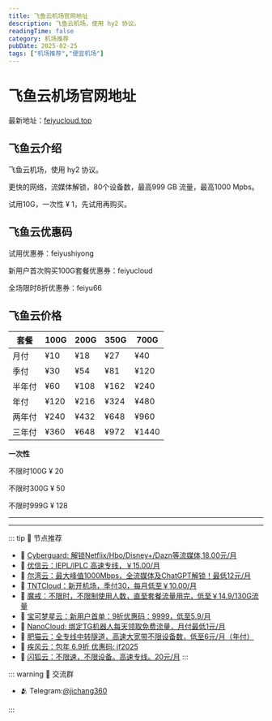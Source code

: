 ```yaml
---
title: 飞鱼云机场官网地址
description: 飞鱼云机场，使用 hy2 协议。
readingTime: false
category: 机场推荐
pubDate: 2025-02-25
tags: ["机场推荐","便宜机场"]
---
```


# 飞鱼云机场官网地址

最新地址：[feiyucloud.top](https://a.suola.link/youxinyun)

## 飞鱼云介绍

飞鱼云机场，使用 hy2 协议。

更快的网络，流媒体解锁，80个设备数，最高999 GB 流量，最高1000 Mpbs。

试用10G，一次性 ¥ 1，先试用再购买。

## 飞鱼云优惠码

试用优惠券：feiyushiyong

新用户首次购买100G套餐优惠券：feiyucloud

全场限时8折优惠券：feiyu66

## 飞鱼云价格

|套餐|100G|200G|350G|700G|
|----|----|----|----|----|
|月付|¥10|¥18|¥27|¥40|
|季付|¥30|¥54|¥81|¥120|
|半年付|¥60|¥108|¥162|¥240|
|年付|¥120|¥216|¥324|¥480|
|两年付|¥240|¥432|¥648|¥960|
|三年付|¥360|¥648|¥972|¥1440|

**一次性**

不限时100G ¥ 20

不限时300G ¥ 50

不限时999G ¥ 128

---------
---------

::: tip 🎉 节点推荐
- 🚀 [Cyberguard: 解锁Netflix/Hbo/Disney+/Dazn等流媒体,18.00元/月](https://www.cyberguard.best/#/register?code=XsreC0T5)<br>
- 🚀 [优信云：IEPL/IPLC 高速专线，￥15.00/月](https://www.优信云.com/#/register?code=JRtE5uIV)<br>
- 🚀 [尔湾云：最大峰值1000Mbps，全流媒体及ChatGPT解锁！最低12元/月](https://erwan6.net/auth/register?code=BoObCd)<br>
- 🚀 [TNTCloud：新开机场，季付30，每月低至￥10.00/月](https://haibing822.tntvipaff.cc/#/register?code=GtjJVgml)<br>
- 🚀 [魔戒：不限时，不限制使用人数，直至套餐流量用完，低至￥14.9/130G流量](https://mojie.app/#/register?code=sSdtPtLo)<br>
- 🚀 [宝可梦星云：新用户首单：9折优惠码：9999，低至5.9/月 ](https://love.521pokemon.com/register?code=56ERkkxp)<br>
- 🚀 [NanoCloud: 绑定TG机器人每天领取免费流量，月付最低1元/月](https://edu.uodoo.bid/auth/register?code=JMiOQDHf)<br>
- 🚀 [肥猫云：全专线中转隧道，高速大宽带不限设备数，低至6元/月（年付）](https://fchb1188.fcvipaff.cc/register?aff=X1vZd2wf)<br>
- 🚀 [疾风云：包年 6.9折 优惠码: jf2025](https://homes.tr25.cn?code=ReCm)<br>
- 🚀 [闪狐云：不限速，不限设备。高速专线。20元/月](https://inv02.ffaff.cc/register?aff=WQApz2pv)
:::

::: warning  💬 交流群

- 🫂 Telegram:[@jichang360](https://t.me/jichang360)

:::
